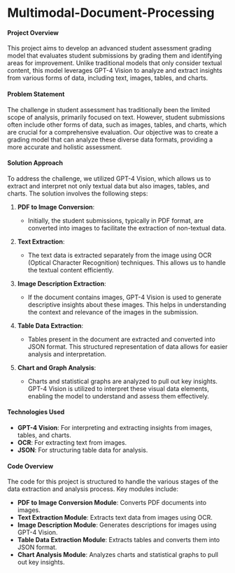 # Multimodal-Document-Processing

#### **Project Overview**
This project aims to develop an advanced student assessment grading model that evaluates student submissions by grading them and identifying areas for improvement. Unlike traditional models that only consider textual content, this model leverages GPT-4 Vision to analyze and extract insights from various forms of data, including text, images, tables, and charts.

#### **Problem Statement**
The challenge in student assessment has traditionally been the limited scope of analysis, primarily focused on text. However, student submissions often include other forms of data, such as images, tables, and charts, which are crucial for a comprehensive evaluation. Our objective was to create a grading model that can analyze these diverse data formats, providing a more accurate and holistic assessment.

#### **Solution Approach**
To address the challenge, we utilized GPT-4 Vision, which allows us to extract and interpret not only textual data but also images, tables, and charts. The solution involves the following steps:

1. **PDF to Image Conversion**: 
   - Initially, the student submissions, typically in PDF format, are converted into images to facilitate the extraction of non-textual data.
   
2. **Text Extraction**:
   - The text data is extracted separately from the image using OCR (Optical Character Recognition) techniques. This allows us to handle the textual content efficiently.

3. **Image Description Extraction**:
   - If the document contains images, GPT-4 Vision is used to generate descriptive insights about these images. This helps in understanding the context and relevance of the images in the submission.

4. **Table Data Extraction**:
   - Tables present in the document are extracted and converted into JSON format. This structured representation of data allows for easier analysis and interpretation.

5. **Chart and Graph Analysis**:
   - Charts and statistical graphs are analyzed to pull out key insights. GPT-4 Vision is utilized to interpret these visual data elements, enabling the model to understand and assess them effectively.

#### **Technologies Used**
- **GPT-4 Vision**: For interpreting and extracting insights from images, tables, and charts.
- **OCR**: For extracting text from images.
- **JSON**: For structuring table data for analysis.

#### **Code Overview**
The code for this project is structured to handle the various stages of the data extraction and analysis process. Key modules include:

- **PDF to Image Conversion Module**: Converts PDF documents into images.
- **Text Extraction Module**: Extracts text data from images using OCR.
- **Image Description Module**: Generates descriptions for images using GPT-4 Vision.
- **Table Data Extraction Module**: Extracts tables and converts them into JSON format.
- **Chart Analysis Module**: Analyzes charts and statistical graphs to pull out key insights.
